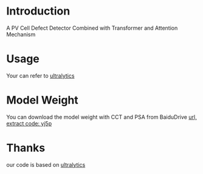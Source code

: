 # Introduction
A PV Cell Defect Detector Combined with Transformer and Attention Mechanism

# Usage
Your can refer to [ultralytics](https://github.com/ultralytics/ultralytics)

# Model Weight
You can download the model weight with CCT and PSA from BaiduDrive [url, extract code: yj5p](https://pan.baidu.com/s/1JhVxDc9vI5zkPgI2FXWAbg)

# Thanks
our code is based on [ultralytics](https://github.com/ultralytics/ultralytics)
